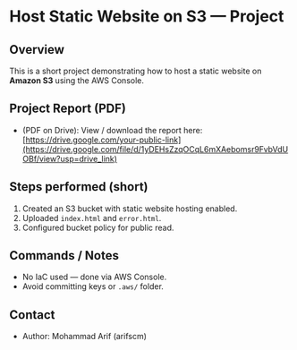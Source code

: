 # Host Static Website on S3 — Project

## Overview
This is a short project demonstrating how to host a static website on **Amazon S3** using the AWS Console.

## Project Report (PDF)
- (PDF on Drive): View / download the report here: [https://drive.google.com/your-public-link](https://drive.google.com/file/d/1yDEHsZzqOCqL6mXAebomsr9FvbVdUOBf/view?usp=drive_link)

## Steps performed (short)
1. Created an S3 bucket with static website hosting enabled.  
2. Uploaded `index.html` and `error.html`.  
3. Configured bucket policy for public read.  

## Commands / Notes
- No IaC used — done via AWS Console.
- Avoid committing keys or `.aws/` folder.

## Contact
- Author: Mohammad Arif (arifscm)
